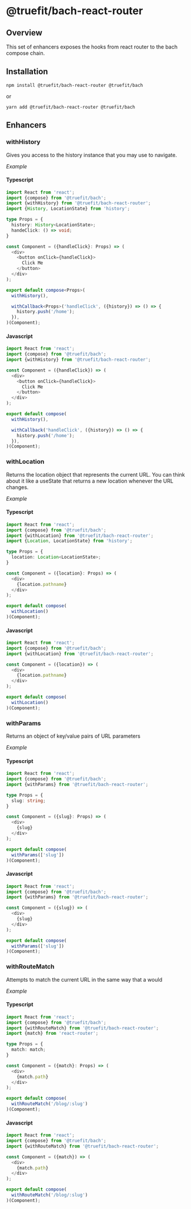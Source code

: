 # @truefit/bach-react-router

## Overview

This set of enhancers exposes the hooks from react router to the bach compose chain.

## Installation

```
npm install @truefit/bach-react-router @truefit/bach
```

or

```
yarn add @truefit/bach-react-router @truefit/bach
```

## Enhancers

### withHistory

Gives you access to the history instance that you may use to navigate.

_Example_

#### Typescript

```Typescript
import React from 'react';
import {compose} from '@truefit/bach';
import {withHistory} from '@truefit/bach-react-router';
import {History, LocationState} from 'history';

type Props = {
  history: History<LocationState>;
  handeClick: () => void;
}

const Component = ({handleClick}: Props) => (
  <div>
    <button onClick={handleClick}>
      Click Me
    </button>
  </div>
);

export default compose<Props>(
  withHistory(),

  withCallback<Props>('handleClick', ({history}) => () => {
    history.push('/home');
  }),
)(Component);
```

#### Javascript

```Javascript
import React from 'react';
import {compose} from '@truefit/bach';
import {withHistory} from '@truefit/bach-react-router';

const Component = ({handleClick}) => (
  <div>
    <button onClick={handleClick}>
      Click Me
    </button>
  </div>
);

export default compose(
  withHistory(),

  withCallback('handleClick', ({history}) => () => {
    history.push('/home');
  }),
)(Component);
```

### withLocation

Returns the location object that represents the current URL. You can think about it like a useState that returns a new location whenever the URL changes.

_Example_

#### Typescript

```Typescript
import React from 'react';
import {compose} from '@truefit/bach';
import {withLocation} from '@truefit/bach-react-router';
import {Location, LocationState} from 'history';

type Props = {
  location: Location<LocationState>;
}

const Component = ({location}: Props) => (
  <div>
    {location.pathname}
  </div>
);

export default compose(
  withLocation()
)(Component);
```

#### Javascript

```Javascript
import React from 'react';
import {compose} from '@truefit/bach';
import {withLocation} from '@truefit/bach-react-router';

const Component = ({location}) => (
  <div>
    {location.pathname}
  </div>
);

export default compose(
  withLocation()
)(Component);
```

### withParams

Returns an object of key/value pairs of URL parameters

_Example_

#### Typescript

```Typescript
import React from 'react';
import {compose} from '@truefit/bach';
import {withParams} from '@truefit/bach-react-router';

type Props = {
  slug: string;
}

const Component = ({slug}: Props) => (
  <div>
    {slug}
  </div>
);

export default compose(
  withParams(['slug'])
)(Component);
```

#### Javascript

```Javascript
import React from 'react';
import {compose} from '@truefit/bach';
import {withParams} from '@truefit/bach-react-router';

const Component = ({slug}) => (
  <div>
    {slug}
  </div>
);

export default compose(
  withParams(['slug'])
)(Component);
```

### withRouteMatch

Attempts to match the current URL in the same way that a <Route> would

_Example_

#### Typescript

```Typescript
import React from 'react';
import {compose} from '@truefit/bach';
import {withRouteMatch} from '@truefit/bach-react-router';
import {match} from 'react-router';

type Props = {
  match: match;
}

const Component = ({match}: Props) => (
  <div>
    {match.path}
  </div>
);

export default compose(
  withRouteMatch('/blog/:slug')
)(Component);
```

#### Javascript

```Javascript
import React from 'react';
import {compose} from '@truefit/bach';
import {withRouteMatch} from '@truefit/bach-react-router';

const Component = ({match}) => (
  <div>
    {match.path}
  </div>
);

export default compose(
  withRouteMatch('/blog/:slug')
)(Component);
```

